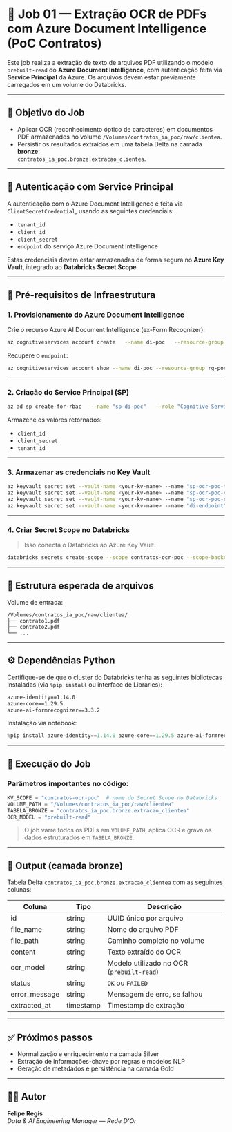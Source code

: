
# 📄 Job 01 — Extração OCR de PDFs com Azure Document Intelligence (PoC Contratos)

Este job realiza a extração de texto de arquivos PDF utilizando o modelo `prebuilt-read` do **Azure Document Intelligence**, com autenticação feita via **Service Principal** da Azure. Os arquivos devem estar previamente carregados em um volume do Databricks.

---

## 📌 Objetivo do Job

- Aplicar OCR (reconhecimento óptico de caracteres) em documentos PDF armazenados no volume `/Volumes/contratos_ia_poc/raw/clientea`.
- Persistir os resultados extraídos em uma tabela Delta na camada **bronze**:  
  `contratos_ia_poc.bronze.extracao_clientea`.

---

## 🔐 Autenticação com Service Principal

A autenticação com o Azure Document Intelligence é feita via `ClientSecretCredential`, usando as seguintes credenciais:

- `tenant_id`
- `client_id`
- `client_secret`
- `endpoint` do serviço Azure Document Intelligence

Estas credenciais devem estar armazenadas de forma segura no **Azure Key Vault**, integrado ao **Databricks Secret Scope**.

---

## 🔧 Pré-requisitos de Infraestrutura

### 1. Provisionamento do Azure Document Intelligence

Crie o recurso Azure AI Document Intelligence (ex-Form Recognizer):

```bash
az cognitiveservices account create   --name di-poc   --resource-group rg-poc   --kind FormRecognizer   --sku S0   --location brazilsouth   --yes
```

Recupere o `endpoint`:

```bash
az cognitiveservices account show --name di-poc --resource-group rg-poc --query "properties.endpoint" --output tsv
```

---

### 2. Criação do Service Principal (SP)

```bash
az ad sp create-for-rbac   --name "sp-di-poc"   --role "Cognitive Services User"   --scopes /subscriptions/<subscription-id>/resourceGroups/rg-poc/providers/Microsoft.CognitiveServices/accounts/di-poc
```

Armazene os valores retornados:

- `client_id`
- `client_secret`
- `tenant_id`

---

### 3. Armazenar as credenciais no Key Vault

```bash
az keyvault secret set --vault-name <your-kv-name> --name "sp-ocr-poc-tenant-id" --value "<tenant-id>"
az keyvault secret set --vault-name <your-kv-name> --name "sp-ocr-poc-client-id" --value "<client-id>"
az keyvault secret set --vault-name <your-kv-name> --name "sp-ocr-poc-secret" --value "<client-secret>"
az keyvault secret set --vault-name <your-kv-name> --name "di-endpoint" --value "<document-intelligence-endpoint>"
```

---

### 4. Criar Secret Scope no Databricks

> Isso conecta o Databricks ao Azure Key Vault.

```bash
databricks secrets create-scope --scope contratos-ocr-poc --scope-backend-type AZURE_KEYVAULT --resource-id "<key-vault-resource-id>" --dns-name "https://<your-kv-name>.vault.azure.net/"
```

---

## 📁 Estrutura esperada de arquivos

Volume de entrada:

```
/Volumes/contratos_ia_poc/raw/clientea/
├── contrato1.pdf
├── contrato2.pdf
└── ...
```

---

## ⚙️ Dependências Python

Certifique-se de que o cluster do Databricks tenha as seguintes bibliotecas instaladas (via `%pip install` ou interface de Libraries):

```bash
azure-identity==1.14.0
azure-core==1.29.5
azure-ai-formrecognizer==3.3.2
```

Instalação via notebook:

```python
%pip install azure-identity==1.14.0 azure-core==1.29.5 azure-ai-formrecognizer==3.3.2
```

---

## 🚀 Execução do Job

### Parâmetros importantes no código:

```python
KV_SCOPE = "contratos-ocr-poc"  # nome do Secret Scope no Databricks
VOLUME_PATH = "/Volumes/contratos_ia_poc/raw/clientea"
TABELA_BRONZE = "contratos_ia_poc.bronze.extracao_clientea"
OCR_MODEL = "prebuilt-read"
```

> O job varre todos os PDFs em `VOLUME_PATH`, aplica OCR e grava os dados estruturados em `TABELA_BRONZE`.

---

## 🧪 Output (camada bronze)

Tabela Delta `contratos_ia_poc.bronze.extracao_clientea` com as seguintes colunas:

| Coluna         | Tipo        | Descrição                                     |
|----------------|-------------|-----------------------------------------------|
| id             | string      | UUID único por arquivo                        |
| file_name      | string      | Nome do arquivo PDF                           |
| file_path      | string      | Caminho completo no volume                    |
| content        | string      | Texto extraído do OCR                         |
| ocr_model      | string      | Modelo utilizado no OCR (`prebuilt-read`)     |
| status         | string      | `OK` ou `FAILED`                              |
| error_message  | string      | Mensagem de erro, se falhou                   |
| extracted_at   | timestamp   | Timestamp de extração                         |

---

## ✅ Próximos passos

- Normalização e enriquecimento na camada Silver
- Extração de informações-chave por regras e modelos NLP
- Geração de metadados e persistência na camada Gold

---

## 👨‍💻 Autor

**Felipe Regis**  
_Data & AI Engineering Manager — Rede D'Or_
